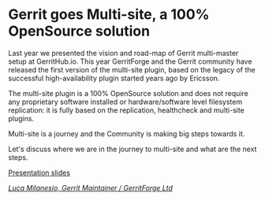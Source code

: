 # Gerrit goes Multi-site, a 100% OpenSource solution

Last year we presented the vision and road-map of Gerrit multi-master
setup at GerritHub.io.
This year GerritForge and the Gerrit community have released the first
version of the multi-site plugin, based on the legacy of the successful
high-availability plugin started years ago by Ericsson.

The multi-site plugin is a 100% OpenSource solution and does not require
any proprietary software installed or hardware/software level filesystem
replication: it is fully based on the replication, healthcheck and
multi-site plugins.

Multi-site is a journey and the Community is making big steps towards it.

Let's discuss where we are in the journey to multi-site
and what are the next steps.

[Presentation slides](https://www.slideshare.net/lucamilanesio/gerrit-code-review-multisite)

*[Luca Milanesio, Gerrit Maintainer / GerritForge Ltd](../speakers.md#lmilanesio)*

